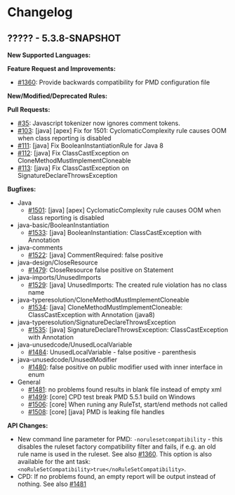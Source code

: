 # Changelog

## ????? - 5.3.8-SNAPSHOT

**New Supported Languages:**

**Feature Request and Improvements:**

*   [#1360](https://sourceforge.net/p/pmd/bugs/1360/): Provide backwards compatibility for PMD configuration file

**New/Modified/Deprecated Rules:**

**Pull Requests:**

*   [#35](https://github.com/adangel/pmd/pull/35): Javascript tokenizer now ignores comment tokens.
*   [#103](https://github.com/pmd/pmd/pull/103): \[java] \[apex] Fix for 1501: CyclomaticComplexity rule causes OOM when class reporting is disabled
*   [#111](https://github.com/pmd/pmd/pull/111): \[java] Fix BooleanInstantiationRule for Java 8
*   [#112](https://github.com/pmd/pmd/pull/112): \[java] Fix ClassCastException on CloneMethodMustImplementCloneable
*   [#113](https://github.com/pmd/pmd/pull/113): \[java] Fix ClassCastException on SignatureDeclareThrowsException

**Bugfixes:**

*   Java
    *   [#1501](https://sourceforge.net/p/pmd/bugs/1501/): \[java] \[apex] CyclomaticComplexity rule causes OOM when class reporting is disabled
*   java-basic/BooleanInstantiation
    *   [#1533](https://sourceforge.net/p/pmd/bugs/1533/): \[java] BooleanInstantiation: ClassCastException with Annotation
*   java-comments
    *   [#1522](https://sourceforge.net/p/pmd/bugs/1522/): \[java] CommentRequired: false positive
*   java-design/CloseResource
    *   [#1479](https://sourceforge.net/p/pmd/bugs/1479/): CloseResource false positive on Statement
*   java-imports/UnusedImports
    *   [#1529](https://sourceforge.net/p/pmd/bugs/1529/): \[java] UnusedImports: The created rule violation has no class name
*   java-typeresolution/CloneMethodMustImplementCloneable
    *   [#1534](https://sourceforge.net/p/pmd/bugs/1534/): \[java] CloneMethodMustImplementCloneable: ClassCastException with Annotation (java8)
*   java-typeresolution/SignatureDeclareThrowsException
    *   [#1535](https://sourceforge.net/p/pmd/bugs/1535/): \[java] SignatureDeclareThrowsException: ClassCastException with Annotation
*   java-unusedcode/UnusedLocalVariable
    *   [#1484](https://sourceforge.net/p/pmd/bugs/1484/): UnusedLocalVariable - false positive - parenthesis
*   java-unusedcode/UnusedModifier
    *   [#1480](https://sourceforge.net/p/pmd/bugs/1480/): false positive on public modifier used with inner interface in enum
*   General
    *   [#1481](https://sourceforge.net/p/pmd/bugs/1481/): no problems found results in blank file instead of empty xml
    *   [#1499](https://sourceforge.net/p/pmd/bugs/1499/): \[core] CPD test break PMD 5.5.1 build on Windows
    *   [#1506](https://sourceforge.net/p/pmd/bugs/1506/): \[core] When runing any RuleTst, start/end methods not called
    *   [#1508](https://sourceforge.net/p/pmd/bugs/1508/): \[core] \[java] PMD is leaking file handles

**API Changes:**

*   New command line parameter for PMD: `-norulesetcompatibility` - this disables the ruleset factory
    compatibility filter and fails, if e.g. an old rule name is used in the ruleset.
    See also [#1360](https://sourceforge.net/p/pmd/bugs/1360/).
    This option is also available for the ant task: `<noRuleSetCompatibility>true</noRuleSetCompatibility>`.
*   CPD: If no problems found, an empty report will be output instead of nothing. See also [#1481](https://sourceforge.net/p/pmd/bugs/1481/)